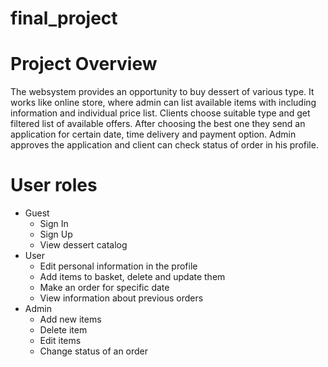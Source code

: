 # final_project
# Project Overview
The websystem provides an opportunity to buy dessert of various type. 
It works like online store, where admin can list available items with including information and individual price list. 
Clients choose suitable type and get filtered list of available offers. 
After choosing the best one they send an application for certain date, time delivery and payment option. 
Admin approves the application and client can check status of order in his profile.
# User roles
+ Guest
  + Sign In
  + Sign Up
  + View dessert catalog
+ User
  + Edit personal information in the profile
  + Add items to basket, delete and update them 
  + Make an order for specific date
  + View information about previous orders
+ Admin
  + Add new items
  + Delete item
  + Edit items
  + Change status of an order
